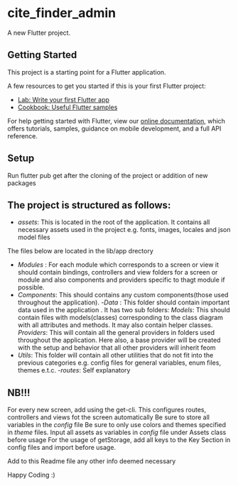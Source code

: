 # cite_finder_admin

A new Flutter project.

## Getting Started

This project is a starting point for a Flutter application.

A few resources to get you started if this is your first Flutter project:

- [Lab: Write your first Flutter app](https://flutter.dev/docs/get-started/codelab)
- [Cookbook: Useful Flutter samples](https://flutter.dev/docs/cookbook)

For help getting started with Flutter, view our
[online documentation](https://flutter.dev/docs), which offers tutorials,
samples, guidance on mobile development, and a full API reference.

## Setup
Run flutter pub get after the cloning of the project or addition of new packages

## The project is structured as follows:
- *assets*: This is located in the root  of the application. It contains all necessary assets used in the project e.g. fonts, images, locales and json model files

The files below are located in the lib/app drectory
- *Modules* : For each module which corresponds to a screen or view it should contain bindings, controllers and view folders for a screen or module and also components and providers specific to thagt module if possible.
- *Components*: This should contains any custom components(those used throughout the application).
-*Data* : This folder should contain important data used in the application . It has two sub folders: 
    *Models*: This should contain files with models(classes) corresponding to the class diagram with all attributes and methods. It may also contain helper classes. 
    *Providers*: This will contain all the general providers in folders used throughout the application. Here also, a base provider will be created with the setup and behavior that all other providers will inherit feom 
- *Utils*: This folder will contain all other utilities that do not fit into the previous categories e.g. config files for general variables, enum files, themes e.t.c.
-*routes*: Self explanatory
 
## NB!!!
For every new screen, add using the get-cli. This configures routes, controllers and views fot the screen automatically 
Be sure to store all variables in the *config* file 
Be sure to only use colors and themes specified in *theme* files.
Input all assets as variables in *config* file under Assets class before usage
For the usage of getStorage, add all keys to the Key Section in config files and import before usage.

Add to this Readme file any other info deemed necessary

Happy Coding :) 
